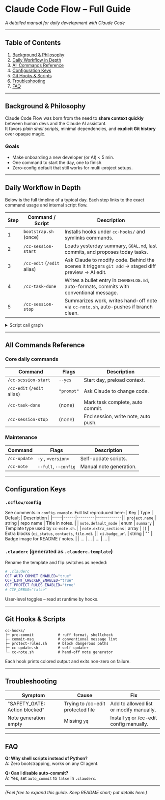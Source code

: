 # Claude Code Flow – Full Guide

_A detailed manual for daily development with Claude Code_

---

## Table of Contents
1. [Background & Philosophy](#background--philosophy)
2. [Daily Workflow in Depth](#daily-workflow-in-depth)
3. [All Commands Reference](#all-commands-reference)
4. [Configuration Keys](#configuration-keys)
5. [Git Hooks & Scripts](#git-hooks--scripts)
6. [Troubleshooting](#troubleshooting)
7. [FAQ](#faq)

---

## Background & Philosophy
Claude Code Flow was born from the need to **share context quickly** between human devs and the Claude AI assistant.  
It favors _plain shell scripts_, minimal dependencies, and **explicit Git history** over opaque magic.

### Goals
- Make onboarding a new developer (or AI) < 5 min.
- One command to start the day, one to finish.
- Zero-config default that still works for multi-project setups.

---

## Daily Workflow in Depth
Below is the full timeline of a typical day. Each step links to the exact command usage and internal script flow.

| Step | Command / Script | Description |
|------|------------------|-------------|
| 1 | `bootstrap.sh` (once) | Installs hooks under `cc-hooks/` and symlinks commands. |
| 2 | `/cc-session-start` | Loads yesterday summary, `GOAL.md`, last commits, and proposes today tasks. |
| 3 | `/cc-edit` (`/edit` alias) | Ask Claude to modify code. Behind the scenes it triggers `git add` → staged diff preview → AI edit. |
| 4 | `/cc-task-done` | Writes a bullet entry in `CHANGELOG.md`, auto-formats, commits with conventional message. |
| 5 | `/cc-session-stop` | Summarizes work, writes hand-off note via `cc-note.sh`, auto-pushes if branch clean. |

<details>
<summary>Script call graph</summary>

```text
cc-session-start
└─ cc-hooks/detect-tools.sh (optional)
   └─ cc-note.sh --summary (yesterday context)
```

</details>

---

## All Commands Reference
### Core daily commands
| Command | Flags | Description |
|---------|-------|-------------|
| `/cc-session-start` | `--yes` | Start day, preload context. |
| `/cc-edit` (`/edit` alias) | `"prompt"` | Ask Claude to change code. |
| `/cc-task-done` | (none) | Mark task complete, auto commit. |
| `/cc-session-stop` | (none) | End session, write note, auto push. |

### Maintenance
| Command | Flags | Description |
|---------|-------|-------------|
| `/cc-update` | `-y` , `<version>` | Self-update scripts. |
| `/cc-note` | `--full`, `--config` | Manual note generation. |

---

## Configuration Keys
### `.ccflow/config`
See comments in `config.example`. Full list reproduced here:
| Key | Type | Default | Description |
|-----|------|---------|-------------|
| `project.name` | string | repo name | Title in notes. |
| `note.default_mode` | enum | `summary` | Template type used by `cc-note.sh`. |
| `note.extra_sections` | array | `[]` | Extra blocks (`ci_status`, `contacts`, `file.md`). |
| `ci.badge_url` | string | "" | Badge image for README / notes. |
| ... | ... | ... | ... |

### `.clauderc` (generated as `.clauderc.template`)
Rename the template and flip switches as needed:
```bash
# .clauderc
CCF_AUTO_COMMIT_ENABLED="true"
CCF_LINT_CHECKER_ENABLED="true"
CCF_PROTECT_RULES_ENABLED="true"
# CCF_DEBUG="false"
```
User-level toggles – read at runtime by hooks.

---

## Git Hooks & Scripts
```
cc-hooks/
├─ pre-commit           # ruff format, shellcheck
├─ commit-msg           # conventional message lint
├─ protect-rules.sh     # block dangerous paths
├─ cc-update.sh         # self-updater
└─ cc-note.sh           # hand-off note generator
```
Each hook prints colored output and exits non-zero on failure.

---

## Troubleshooting
| Symptom | Cause | Fix |
|---------|-------|-----|
| "SAFETY_GATE: Action blocked" | Trying to /cc-edit protected file | Add to allowed list or modify manually. |
| Note generation empty | Missing `yq` | Install `yq` or /cc-edit config manually. |

---

## FAQ
**Q: Why shell scripts instead of Python?**  
A: Zero bootstrapping, works on any CI agent.

**Q: Can I disable auto-commit?**  
A: Yes, set `auto_commit` to `false` in `.clauderc`.

---

*(Feel free to expand this guide. Keep README short; put details here.)*
